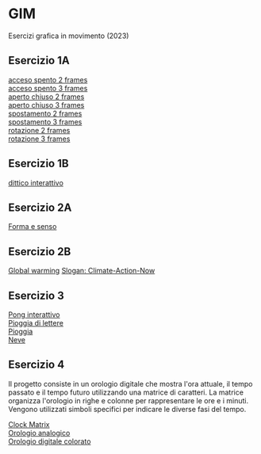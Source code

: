 # GIM
Esercizi grafica in movimento (2023)

## Esercizio 1A

[acceso spento 2 frames](Esercizio_1A/acceso_spento_2.html)  
[acceso spento 3 frames](Esercizio_1A/acceso_spento_3.html)  
[aperto chiuso 2 frames](Esercizio_1A/aperto_chiuso_2.html)  
[aperto chiuso 3 frames](Esercizio_1A/aperto_chiuso_3.html)  
[spostamento 2 frames](Esercizio_1A/spostamento_2.html)  
[spostamento 3 frames](Esercizio_1A/spostamento_3.html)  
[rotazione 2 frames](Esercizio_1A/rotazione_2.html)  
[rotazione 3 frames](Esercizio_1A/rotazione_3.html)

## Esercizio 1B

[dittico interattivo](Esercizio_1B/template/indexD.html)  

## Esercizio 2A

[Forma e senso](Esercizio_2A/template/index.html)  

## Esercizio 2B

[Global warming](Esercizio_2B/video_ok.mp4)
[Slogan: Climate-Action-Now](Esercizio_2B/Esercizio_1A/template/acceso_spento_2.html)


## Esercizio 3

[Pong interattivo](Esercizio_3/pong_interattivo)  
[Pioggia di lettere](Esercizio_3/matrix_effect/index.html)  
[Pioggia](Esercizio_3/pioggia/index.html)  
[Neve](Esercizio_3/neve/index.html)  


## Esercizio 4
Il progetto consiste in un orologio digitale che mostra l'ora attuale, il tempo passato e il tempo futuro utilizzando una matrice di caratteri. La matrice organizza l'orologio in righe e colonne per rappresentare le ore e i minuti. Vengono utilizzati simboli specifici per indicare le diverse fasi del tempo.   

[Clock Matrix](Esercizio_4/matrix/index.html)  
[Orologio analogico](Esercizio_4/Orologio_analogico/index.html)  
[Orologio digitale colorato](Esercizio_4/orologio_digitale_colorato/index.html) 



